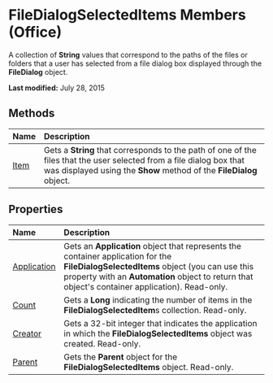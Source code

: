 
# FileDialogSelectedItems Members (Office)
A collection of  **String** values that correspond to the paths of the files or folders that a user has selected from a file dialog box displayed through the **FileDialog** object.

 **Last modified:** July 28, 2015


## Methods



|**Name**|**Description**|
|:-----|:-----|
| [Item](25444621-5886-3465-6773-3ea59c5f2ea2.md)|Gets a  **String** that corresponds to the path of one of the files that the user selected from a file dialog box that was displayed using the **Show** method of the **FileDialog** object.|

## Properties



|**Name**|**Description**|
|:-----|:-----|
| [Application](8e4f9905-b0c3-7838-0592-5c39795909b2.md)|Gets an  **Application** object that represents the container application for the **FileDialogSelectedItems** object (you can use this property with an **Automation** object to return that object's container application). Read-only.|
| [Count](c571c03e-02de-f0a3-0e3f-1fdf9f0d221c.md)|Gets a  **Long** indicating the number of items in the **FileDialogSelectedItem**s collection. Read-only.|
| [Creator](f01be845-be7c-3f3c-773f-5cebd1c30830.md)|Gets a 32-bit integer that indicates the application in which the  **FileDialogSelectedItems** object was created. Read-only.|
| [Parent](978939cf-b240-9398-a7f6-25306c366382.md)|Gets the  **Parent** object for the **FileDialogSelectedItems** object. Read-only.|
